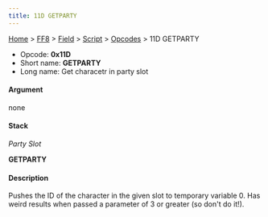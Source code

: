 ```yaml
---
title: 11D GETPARTY
---
```


[Home](../../../../Main%20Page.md.md) > [FF8](../../../../FF8.md) > [Field](../../../Field.md) > [Script](../../Script.md) > [Opcodes](../Opcodes.md) > 11D GETPARTY

-   Opcode: **0x11D**
-   Short name: **GETPARTY**
-   Long name: Get characetr in party slot

#### Argument

none

#### Stack

  
*Party Slot*

**GETPARTY**

#### Description

Pushes the ID of the character in the given slot to temporary variable
0. Has weird results when passed a parameter of 3 or greater (so don't
do it!).
